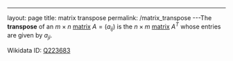 ---
 layout: page
 title: matrix transpose
 permalink: /matrix_transpose
---The **transpose** of an $m\times n$ [matrix](https://defsmath.github.io/DefsMath/matrix) $A = (a_{ij})$ is the $n\times m$ [matrix](https://defsmath.github.io/DefsMath/matrix) $A^T$ whose entries are given by $a_{ji}$.

Wikidata ID: [Q223683](https://www.wikidata.org/wiki/Q223683)